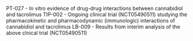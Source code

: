 PT-027 - In vitro evidence of drug-drug interactions between cannabidiol and tacrolimus
TIP-002 - Ongoing clinical trial (NCT05490511) studying the pharmacokinetic and pharmacodynamic (immunologic) interactions of cannabidiol and tacrolimus
LB-009 - Results from interim analysis of the above clnical trial (NCT05490511)
